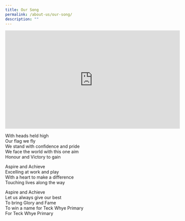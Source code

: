 ```yaml
---
title: Our Song
permalink: /about-us/our-song/
description: ""
---
```


<iframe width="560" height="315" src="https://www.youtube.com/embed/cJzeG2lXYew" title="YouTube video player" frameborder="0" allow="accelerometer; autoplay; clipboard-write; encrypted-media; gyroscope; picture-in-picture" allowfullscreen></iframe>

With heads held high  
Our flag we fly  
We stand with confidence and pride  
We face the world with this one aim  
Honour and Victory to gain

Aspire and Achieve  
Excelling at work and play  
With a heart to make a difference  
Touching lives along the way

Aspire and Achieve  
Let us always give our best  
To bring Glory and Fame  
To win a name for Teck Whye Primary  
For Teck Whye Primary
<p style="text-align: center"><strong></strong></p>
